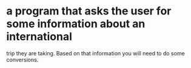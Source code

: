 # a program that asks the user for some information about an international
trip they are taking. Based on that information you will need to do some conversions.
